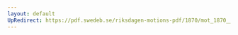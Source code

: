 ```yaml
---
layout: default
UpRedirect: https://pdf.swedeb.se/riksdagen-motions-pdf/1870/mot_1870__ak__00109.pdf
---
```

